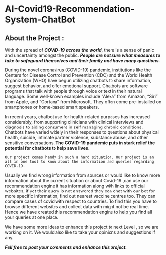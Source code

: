 # **AI-Covid19-Recommendation-System-ChatBot**
## About the Project : ##
  With the spread of ***COVID-19 across the world***, there is a sense of panic and uncertainty amongst the public. ***People are not sure what measures to take to safeguard themselves and their family and have many questions.***

  During the novel coronavirus (COVID-19) pandemic, institutions like the Centers for Disease Control and Prevention (CDC) and the World Health Organization (WHO) have begun utilizing chatbots to share information, suggest behavior, and offer emotional support. Chatbots are software programs that talk with people through voice or text in their natural language. Some well-known examples include “Alexa” from Amazon, “Siri” from Apple, and “Cortana” from Microsoft. They often come pre-installed on smartphones or home-based smart speakers.
  
  In recent years, chatbot use for health-related purposes has increased considerably, from supporting clinicians with clinical interviews and diagnosis to aiding consumers in self managing chronic conditions. Chatbots have varied widely in their responses to questions about physical health, suicide, intimate partner violence, substance abuse, and other sensitive conversations. **The COVID-19 pandemic puts in stark relief the potential for chatbots to help save lives.**

    Our project comes handy in such a hard situation. Our project is an all in one tool to know about the information and queries regarding COVID-19. 
  
   Usually we find wrong information from sources or would like to know more information about the current situation or about Covid-19 ,can use our recommendation engine it has information along with links to official websites, if yet their query is not answered they can chat with our bot for more specific information, find out nearest vaccine centres too. They can compare cases of covid with respect to countries. To find this you have to browse different websites and collect data with might not be real time. Hence we have created this recommendation engine to help you find all your queries at one place.
   
   We have some more ideas to enhance this project to next Level , so we are working on it. We would also like to take your opinions and suggestions if any.
   
   ***Fell free to post your comments and enhance this project.***
